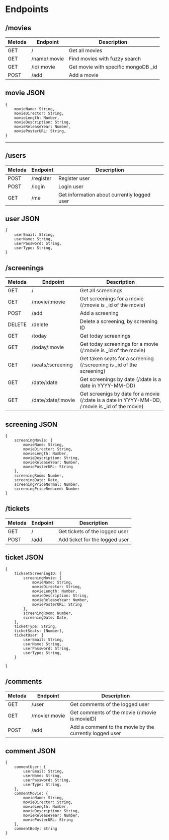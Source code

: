 # Endpoints

## /movies
Metoda | Endpoint | Description |
| -------- |--------  | -------------|
| GET | /        | Get all movies |
| GET | /name/:movie | Find movies with fuzzy search
| GET | /id/:movie | Get movie with specific mongoDB _id
| POST | /add     | Add a movie     | 

## movie JSON
```
{
    movieName: String,
    movieDirector: String,
    movieLength: Number,
    movieDescription: String,
    movieReleaseYear: Number,
    moviePosterURL: String,
}
```
--------------------------------

## /users
|Metoda | Endpoint | Description |
|----------|---------| -----------|
| POST | /register | Register user |
| POST | /login | Login user |
| GET| /me | Get information about currently logged user|

## user JSON
```
{
    userEmail: String,
    userName: String,
    userPassword: String,
    userType: String,
}
```

## /screenings
|Metoda| Endpoint | Description |
|-------|---------| -----------|
| GET| / | Get all screenings
| GET| /movie/:movie | Get screenings for a movie (/:movie is _id of the movie)
| POST| /add | Add a screening
| DELETE | /delete | Delete a screening, by screening ID
| GET | /today | Get today screenings
| GET | /today/:movie | Get today screenings for a movie (/:movie is _id of the movie)
| GET | /seats/:screening | Get taken seats for a screening (/:screening is _id of the screening)
| GET | /date/:date | Get screenings by date (/:date is a date in YYYY-MM-DD)
| GET | /date/:date/:movie | Get screenigs by date for a movie (/:date is a date in YYYY-MM-DD, /:movie is _id of the movie)
## screening JSON

```
{
    screeningMovie: {
        movieName: String,
        movieDirector: String,
        movieLength: Number,
        movieDescription: String,
        movieReleaseYear: Number,
        moviePosterURL: String
    },
    screeningRoom: Number,
    screeningDate: Date,
    screeningPriceNormal: Number,
    screeningPriceReduced: Number
}
```

## /tickets
|Metoda| Endpoint | Description |
|-----------|---------|----------------|
| GET| / | Get tickets of the logged user|
| POST| /add | Add ticket for the logged user|

## ticket JSON
```
{
    ticksetScreeningID: {
        screeningMovie: {
            movieName: String,
            movieDirector: String,
            movieLength: Number,
            movieDescription: String,
            movieReleaseYear: Number,
            moviePosterURL: String
        },
        screeningRoom: Number,
        screeningDate: Date,
    },
    ticketType: String,
    ticketSeats: [Number],
    ticketUser: {
        userEmail: String,
        userName: String,
        userPassword: String,
        userType: String,
    }
    
}
```


## /comments
| Metoda| Endpoint | Description |
|---------|---------|----------------|
| GET |/user | Get comments of the logged user|
| GET | /movie/:movie | Get comments of the movie (/:movie is movieID)|
| POST | /add | Add a comment to the movie by the currently logged user|

## comment JSON

```
{
    commentUser: {
        userEmail: String,
        userName: String,
        userPassword: String,
        userType: String,
    },
    commentMovie: {
        movieName: String,
        movieDirector: String,
        movieLength: Number,
        movieDescription: String,
        movieReleaseYear: Number,
        moviePosterURL: String
    },
    commentBody: String
}
```

